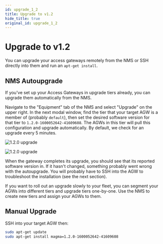 ```yaml
---
id: upgrade_1_2
title: Upgrade to v1.2
hide_title: true
original_id: upgrade_1_2
---
```


# Upgrade to v1.2

You can upgrade your access gateways remotely from the NMS or SSH directly
into them and run an `apt-get install`.

## NMS Autoupgrade

If you've set up your Access Gateways in upgrade tiers already, you can upgrade
them automatically from the NMS.

Navigate to the "Equipment" tab of the NMS and select "Upgrade" on the upper
right. In the next modal window, find the tier that your target AGW is a
member of (probably `default`), then set the desired software version for that
tier to `1.2.0-1600052642-41609608`.
The AGWs in this tier will pull this configuration and upgrade automatically.
By default, we check for an upgrade every 5 minutes.

![1.2.0 upgrade](/assets/agw_120_1.png)

![1.2.0 upgrade](/assets/agw_120_2.png)

When the gateway completes its upgrade, you should see that its reported
software version in. If it hasn't changed, something probably went wrong with
the autoupgrade. You will probably have to SSH into the AGW to troubleshoot
the installation (see the next section).

If you want to roll out an upgrade slowly to your fleet, you can segment your
AGWs into different tiers and upgrade tiers one-by-one. Use the NMS to create
new tiers and assign your AGWs to them.

## Manual Upgrade

SSH into your target AGW then:

```bash
sudo apt-get update
sudo apt-get install magma=1.2.0-1600052642-41609608
```
